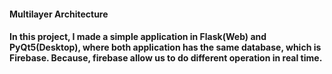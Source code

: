 #### Multilayer Architecture
#### In this project,  I made a simple application in Flask(Web) and PyQt5(Desktop), where both application has the same database, which is Firebase. Because, firebase allow us to do different operation in real time.
